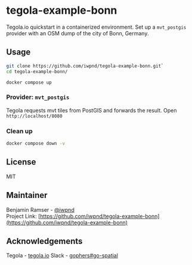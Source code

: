 # tegola-example-bonn

Tegola.io quickstart in a containerized environment.
Set up a `mvt_postgis` provider with an OSM dump of the city of Bonn, Germany.

## Usage

```bash
git clone https://github.com/iwpnd/tegola-example-bonn.git`
cd tegola-example-bonn/
```

```bas
docker compose up
```

### Provider: `mvt_postgis`

Tegola requests mvt tiles from PostGIS and forwards the result.
Open `http://localhost/8080`

### Clean up

```bash
docker compose down -v
```

## License

MIT

## Maintainer

Benjamin Ramser - [@iwpnd](https://github.com/iwpnd)  
Project Link: [https://github.com/iwpnd/tegola-example-bonn](https://github.com/iwpnd/tegola-example-bonn)

## Acknowledgements

Tegola - [tegola.io](https://tegola.io/)
Slack - [gophers#go-spatial](https://app.slack.com/client/T029RQSE6/C029RQSEE/)
